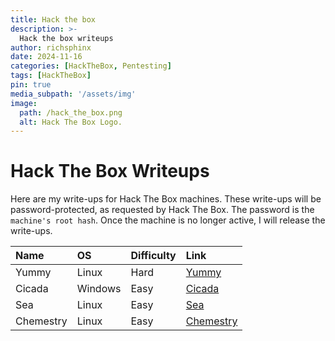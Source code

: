 ```yaml
---
title: Hack the box
description: >-
  Hack the box writeups
author: richsphinx
date: 2024-11-16
categories: [HackTheBox, Pentesting]
tags: [HackTheBox]
pin: true
media_subpath: '/assets/img'
image:
  path: /hack_the_box.png
  alt: Hack The Box Logo.
---
```


# Hack The Box Writeups

Here are my write-ups for Hack The Box machines. These write-ups will be password-protected, as requested by Hack The Box. The password is the `machine's root hash`. Once the machine is no longer active, I will release the write-ups.

| Name     | OS           | Difficulty   | Link                        |
| :------- |:-------------|:------------ | :-------------------------- |
| Yummy    | Linux        | Hard         | [Yummy](/htb/yummy)         |
| Cicada   | Windows      | Easy         | [Cicada](/htb/cicada)       |
| Sea      | Linux        | Easy         | [Sea](/htb/sea)             |
| Chemestry| Linux        | Easy         | [Chemestry](/htb/chemestry) |